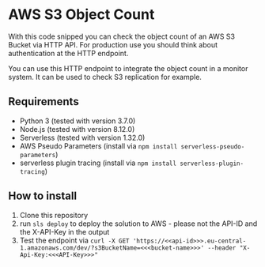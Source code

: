 # AWS S3 Object Count

With this code snipped you can check the object count of an AWS S3 Bucket via HTTP API. For production use you should think about authentication at the HTTP endpoint.

You can use this HTTP endpoint to integrate the object count in a monitor system. It can be used to check S3 replication for example.

## Requirements

* Python 3 (tested with version 3.7.0)
* Node.js (tested with version 8.12.0)
* Serverless (tested with version 1.32.0)
* AWS Pseudo Parameters (install via ```npm install serverless-pseudo-parameters```)
* serverless plugin tracing (install via ```npm install serverless-plugin-tracing```)

## How to install

1. Clone this repository
2. run ```sls deploy``` to deploy the solution to AWS - please not the API-ID and the X-API-Key in the output
3. Test the endpoint via ```curl -X GET 'https://<<api-id>>>.eu-central-1.amazonaws.com/dev/?s3BucketName=<<<bucket-name>>>' --header "X-Api-Key:<<<API-Key>>>"```
